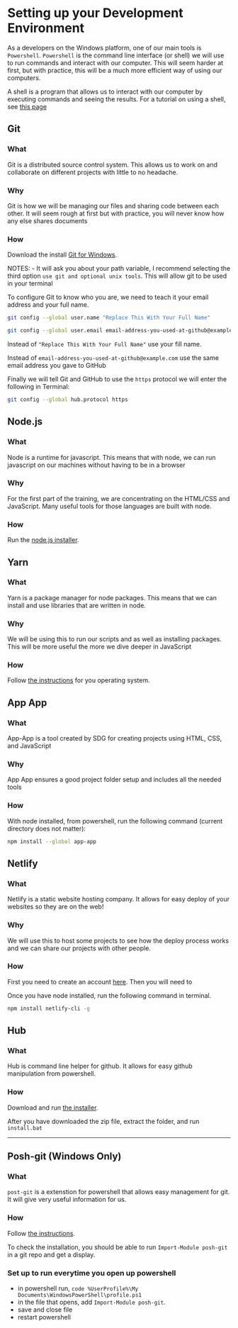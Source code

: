 # Setting up your Development Environment

As a developers on the Windows platform, one of our main tools is `Powershell`. `Powershell` is the command line interface (or shell) we will use to run commands and interact with our computer. This will seem harder at first, but with practice, this will be a much more efficient way of using our computers.

A shell is a program that allows us to interact with our computer by executing commands and seeing the results. For a tutorial on using a shell, see [this page](/handbook/skills/command-line)

## Git

### What

Git is a distributed source control system. This allows us to work on and collaborate on different projects with little to no headache.

### Why

Git is how we will be managing our files and sharing code between each other. It will seem rough at first but with practice, you will never know how any else shares documents

### How

Download the install [Git for Windows](https://gitforwindows.org/).

NOTES: - It will ask you about your path variable, I recommend selecting the third option `use git and optional unix tools`. This will allow git to be used in your terminal

To configure Git to know who you are, we need to teach it your email address and your full name.

```sh
git config --global user.name "Replace This With Your Full Name"
```

```sh
git config --global user.email email-address-you-used-at-github@example.com
```

Instead of `"Replace This With Your Full Name"` use your fill name.

Instead of `email-address-you-used-at-github@example.com` use the same email address you gave to GitHub

Finally we will tell Git and GitHub to use the `https` protocol we will enter the following in Terminal:

```sh
git config --global hub.protocol https
```

## Node.js

### What

Node is a runtime for javascript. This means that with node, we can run javascript on our machines without having to be in a browser

### Why

For the first part of the training, we are concentrating on the HTML/CSS and JavaScript. Many useful tools for those languages are built with node.

### How

Run the [node.js installer](https://nodejs.org/en/).

## Yarn

### What

Yarn is a package manager for node packages. This means that we can install and use libraries that are written in node.

### Why

We will be using this to run our scripts and as well as installing packages. This will be more useful the more we dive deeper in JavaScript

### How

Follow [the instructions](https://yarnpkg.com/lang/en/docs/install/) for you operating system.

## App App

### What

App-App is a tool created by SDG for creating projects using HTML, CSS, and JavaScript

### Why

App App ensures a good project folder setup and includes all the needed tools

### How

With node installed, from powershell, run the following command (current directory does not matter):

```sh
npm install --global app-app
```

## Netlify

### What

Netlify is a static website hosting company. It allows for easy deploy of your websites so they are on the web!

### Why

We will use this to host some projects to see how the deploy process works and we can share our projects with other people.

### How

First you need to create an account [here](https://www.netlify.com/). Then you will need to

Once you have node installed, run the following command in terminal.

```sh
npm install netlify-cli -g
```

## Hub

### What

Hub is command line helper for github. It allows for easy github manipulation from powershell.

### How

Download and run [the installer](https://github.com/github/hub/releases/download/v2.11.2/hub-windows-amd64-2.11.2.zip).

After you have downloaded the zip file, extract the folder, and run `install.bat`

---

## Posh-git (Windows Only)

### What

`post-git` is a extenstion for powershell that allows easy management for git. It will give very useful information for us.

### How

Follow [the instructions](https://github.com/dahlbyk/posh-git#installation).

To check the installation, you should be able to run `Import-Module posh-git` in a git repo and get a display.

### Set up to run everytime you open up powershell

- in powershell run, `code %UserProfile%\My Documents\WindowsPowerShell\profile.ps1`
- in the file that opens, add `Import-Module posh-git`.
- save and close file
- restart powershell
